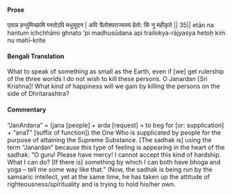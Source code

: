 #### Prose 

एतान्न हन्तुमिच्छामि घ्नतोऽपि मधुसूदन |
अपि त्रैलोक्यराज्यस्य हेतो: किं नु महीकृते || 35||
etān na hantum ichchhāmi ghnato ’pi madhusūdana
api trailokya-rājyasya hetoḥ kiṁ nu mahī-kṛite

 #### Bengali Translation 

What to speak of something as small as the Earth, even if [we] get rulership of the three worlds I do not wish to kill these persons. O Janardan [Sri Krishna]! What kind of happiness will we gain by killing the persons on the side of Dhritarashtra?

 #### Commentary 

“JanArdana” = (jana [people] + arda [request] = to beg for [or: supplication] + “anaT” [suffix of function]) the One Who is supplicated by people for the purpose of attaining the Supreme Substance. [The sadhak is] using the term “Janardan” because this type of feeling is appearing in the heart of the sadhak: “O guru! Please have mercy! I cannot accept this kind of hardship. What I can do? [If there is] something by which I can both have bhoga and yoga – tell me some way like that.” (Now, the sadhak is being run by the samsaric intellect, yet at the same time, he has taken up the attitude of righteousness/spirituality and is trying to hold his/her own.
